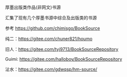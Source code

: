 厚墨出版类作品(非网文)书源

汇集了现有几个厚墨书源中综合及出版类的书源

参考 https://github.com/chimisgo/BookSource

纯二：https://gitee.com/chuner821/houmo

旧人：https://gitee.com/tyj9713/BookSourceRepository

Guimi: https://gitee.com/halloboy/BookSourceRepository

沚水：https://gitee.com/gdwqsp/hm-source/
